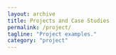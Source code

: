 ```yaml
---
layout: archive
title: Projects and Case Studies
permalink: /project/
tagline: "Project examples."
category: "project"
---
```

